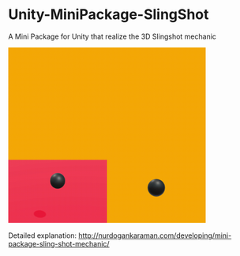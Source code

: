# Unity-MiniPackage-SlingShot
A Mini Package for Unity that realize the 3D Slingshot mechanic

<img src="./Package-SlingShot/Recordings/movie_003%20gif.gif" width="200"><img src="./Package-SlingShot/Recordings/movie_005%20gif.gif" width="200">


Detailed explanation:
http://nurdogankaraman.com/developing/mini-package-sling-shot-mechanic/

